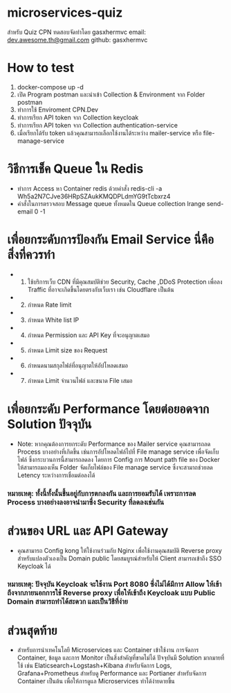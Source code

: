 # microservices-quiz
สำหรับ Quiz CPN ทดสอบจัดทำโดย gasxhermvc
email: dev.awesome.th@gmail.com
github: gasxhermvc

# How to test
1. docker-compose up -d
2. เปิด Program postman และนำเข้า Collection & Environment จาก Folder postman
3. ทำการใช้ Enviroment CPN.Dev
4. ทำการเรียก API token จาก Collection keycloak
5. ทำการเรียก API token จาก Collection authentication-service
6. เมื่อเรียกได้รับ token แล้วคุณสามารถเลือกใช้งานได้ระหว่าง mailer-service หรือ file-manage-service

# วิธีการเช็ค Queue ใน Redis
* ทำการ Access หา Container redis ด้วยคำสั่ง redis-cli -a Wh5a2N7CJve36HRpSZAukKMQDPLdmYG9tTcbxrz4
* คำสั่งในการตรวจสอบ Message queue ทั้งหมดใน Queue collection lrange send-email 0 -1

# เพื่อยกระดับการป้องกัน Email Service นี่คือสิ่งที่ควรทำ
* 1. ใช้บริการเว็บ CDN ที่มีคุณสมบัติช่วย Security, Cache ,DDoS Protection เพื่อลง Traffic ที่อาจะเกิดขึ้นโดยตรงกับเว็บเรา เช่น Cloudflare เป็นต้น
* 2. กำหนด Rate limit
* 3. กำหนด White list IP
* 4. กำหนด Permission และ API Key ที่จะอนุญาตเสมอ
* 5. กำหนด Limit size ของ Request
* 6. กำหนดนามสกุลไฟล์ที่อนุญาตให้อัปโหลดเสมอ
* 7. กำหนด Limit จำนวนไฟล์ และขนาด File เสมอ

# เพื่อยกระดับ Performance โดยต่อยอดจาก Solution ปัจจุบัน
* Note: หากคุณต้องการยกระดับ Performance ของ Mailer service คุณสามารถลด Process บางอย่างที่เกิดขึ้น เช่นการอัปโหลดไฟล์ไปที่ File manage service เพื่อจัดเก็บไฟล์ ซึ่งกระบวนการนี้สามารถลดลง โดยการ Config การ Mount path file ของ Docker ให้สามารถมองเห็น Folder จัดเก็บไฟล์ของ File manage service ซึ่งจะสามาถช่วยลด Letency ระหว่างการเชื่อมต่อลงได้
### หมายเหตุ: ทั้งนี้ทั้งนั้นขึ้นอยู่กับการตกลงกัน และการยอมรับได้ เพราะการลด Process บางอย่างลงอาจนำมาซึ่ง Security ที่ลดลงเช่นกัน

# ส่วนของ URL และ API Gateway
* คุณสามารถ Config kong ให้ใช้งานร่วมกับ Nginx เพื่อใช้งานคุณสมบัติ Reverse proxy สำหรับแปลงตัวเองเป็น Domain public โดยสมบูรณ์สำหรับให้ Client สามารถเข้าถึง SSO Keycloak ได้
### หมายเหตุ: ปัจจุบัน Keycloak จะใช้งาน Port 8080 ซึ่งไม่ได้มีการ Allow ให้เข้าถึงจากภายนอกการใช้ Reverse proxy เพื่อให้เข้าถึง Keycloak แบบ Public Domain สามารถทำได้สะดวก และเป็นวิธีที่ง่าย

# ส่วนสุดท้าย
* สำหรับการนำเทคโนโลยี Microservices และ Container เข้าใช้งาน การจัดการ Container, ข้อมูล และการ Monitor เป็นสิ่งสำคัญที่ขาดไม่ได้ ปัจจุบันมี Solution มากมายที่ใช้ เช่น Elaticsearch+Logstash+Kibana สำหรับจัดการ Logs, Grafana+Prometheus สำหรับดู Performance และ Portianer สำหรับจัดการ Container เป็นต้น เพื่อให้การดูแล Microservices ทำได้ง่ายดายขึ้น